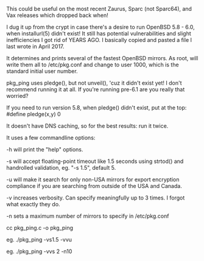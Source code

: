 This could be useful on the most recent Zaurus, Sparc (not Sparc64), and Vax releases which dropped back when!

I dug it up from the crypt in case there's a desire to run OpenBSD 5.8 - 6.0, when installurl(5) didn't exist!
It still has potential vulnerabilities and slight inefficiencies I got rid of YEARS AGO.
I basically copied and pasted a file I last wrote in April 2017.

It determines and prints several of the fastest OpenBSD mirrors.
As root, will write them all to /etc/pkg.conf and change to user 1000, which is the standard initial user number.

pkg_ping uses pledge(), but not unveil(), 'cuz it didn't exist yet!
I don't recommend running it at all. If you're running pre-6.1 are you really that worried?

If you need to run version 5.8, when pledge() didn't exist, put at the top: #define pledge(x,y) 0

It doesn't have DNS caching, so for the best results: run it twice.

It uses a few commandline options:

-h will print the "help" options.

-s will accept floating-point timeout like 1.5 seconds using strtod() and handrolled validation, eg. "-s 1.5", default 5.

-u will make it search for only non-USA mirrors for export encryption
   compliance if you are searching from outside of the USA and Canada.

-v increases verbosity. Can specify meaningfully up to 3 times. I forgot what exactly they do.

-n sets a maximum number of mirrors to specify in /etc/pkg.conf

cc pkg_ping.c -o pkg_ping

eg. ./pkg_ping -vs1.5 -vvu

eg. ./pkg_ping -vvs 2 -n10
